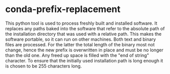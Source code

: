 # conda-prefix-replacement
This python tool is used to process freshly built and installed software. It replaces any paths baked into the software that refer to the absolute path of the installation directory that was used with a relative path. This makes the software portable, so it can run on other machines. Both text and binary files are processed. For the latter the total length of the binary most not change, hence the new prefix is overwritten in place and must be no longer than the old one. Any freed up space is filled with the "end of string" character. To ensure that the initially used installation path is long enough it is chosen to be 255 characters long.  
 
